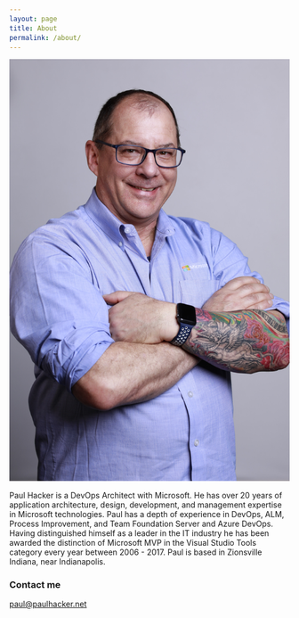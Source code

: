 ```yaml
---
layout: page
title: About
permalink: /about/
---
```


![](images/PaulHacker1_2018_Casual.JPG)

Paul Hacker is a DevOps Architect with Microsoft. He has over 20 years of application architecture, design, development, and management expertise in Microsoft technologies. Paul has a depth of experience in DevOps, ALM, Process Improvement, and Team Foundation Server and Azure DevOps. Having distinguished himself as a leader in the IT industry he has been awarded the distinction of Microsoft MVP in the Visual Studio Tools category every year between 2006 - 2017. Paul is based in Zionsville Indiana, near Indianapolis.

### Contact me

[paul@paulhacker.net](mailto:paul@paulhacker.net)